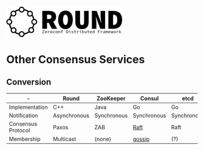 ![round_logo](./img/round_logo.png)

# Other Consensus Services

## Conversion

| - | Round | ZooKeeper | Consul | etcd |
|-|-|-|-|-|
| Implementation | C++ | Java | Go | Go |
| Notification | Asynchronous | Synchronous | Synchronous | Synchronous |
| Consensus Protocol | Paxos | ZAB | [Raft](http://www.consul.io/docs/internals/consensus.html) | Raft |
| Membership | Multicast | (none) | [gossip](http://www.consul.io/docs/internals/gossip.html) | (?) |
